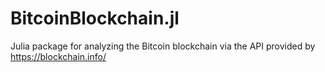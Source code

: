 # BitcoinBlockchain.jl
Julia package for analyzing the Bitcoin blockchain via the API provided by https://blockchain.info/
